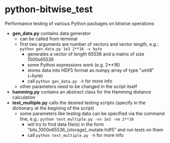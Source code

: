 # python-bitwise_test
Performance testing of various Python packages on bitwise operations

* **gen_data.py** contains data generator
    * can be called from terminal
    * first two arguments are number of vectors and vector length, e.g.:
      ```python gen_data.py 1e3 2**16 -s byte```
      - generates a vector of length 65536 and a matrix of size 1000x65536
      - some Python expressions work (e.g. 2**16)
      - stores data into HDF5 format as numpy array of type "uint8" (~byte)
      - call ```python gen_data.py -h``` for more info
    * other parameters need to be changed in the script itself
* **hamming.py** contains an abstract class for the Hamming distance calculation
* **test_multiple.py** calls the desired testing scripts (specify in the dictionary at the begining of the script)
  * some parameters like testing data can be specified via the command line, e.g.:
    ```python test_multiple.py -nv 1e3 -ne 2**16```
    - will try to find data file(s) in the form "bits_1000x65536_{storage}_mutate.hdf5" and run tests on them
    - call ```python test_multiple.py -h``` for more info